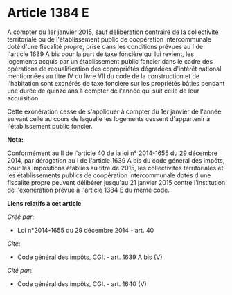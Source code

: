 # Article 1384 E

A compter du 1er janvier 2015, sauf délibération contraire de la collectivité territoriale ou de l'établissement public de
coopération intercommunale doté d'une fiscalité propre, prise dans les conditions prévues au I de l'article 1639 A bis pour
la part de taxe foncière qui lui revient, les logements acquis par un établissement public foncier dans le cadre des
opérations de requalification des copropriétés dégradées d'intérêt national mentionnées au titre IV du livre VII du code de
la construction et de l'habitation sont exonérés de taxe foncière sur les propriétés bâties pendant une durée de quinze ans à
compter de l'année qui suit celle de leur acquisition. 

Cette exonération cesse de s'appliquer à compter du 1er janvier de l'année suivant celle au cours de laquelle les logements
cessent d'appartenir à l'établissement public foncier.

**Nota:**

Conformément au II de l'article 40 de la loi n° 2014-1655 du 29 décembre 2014, par dérogation au I de l'article 1639 A bis du
code général des impôts, pour les impositions établies au titre de 2015, les collectivités territoriales et les
établissements publics de coopération intercommunale dotés d'une fiscalité propre peuvent délibérer jusqu'au 21 janvier 2015
contre l'institution de l'exonération prévue à l'article 1384 E du même code.

**Liens relatifs à cet article**

_Créé par_:

  - Loi n°2014-1655 du 29 décembre 2014 - art. 40

_Cite_:

  - Code général des impôts, CGI. - art. 1639 A bis (V)

_Cité par_:

  - Code général des impôts, CGI. - art. 1640 (V)
